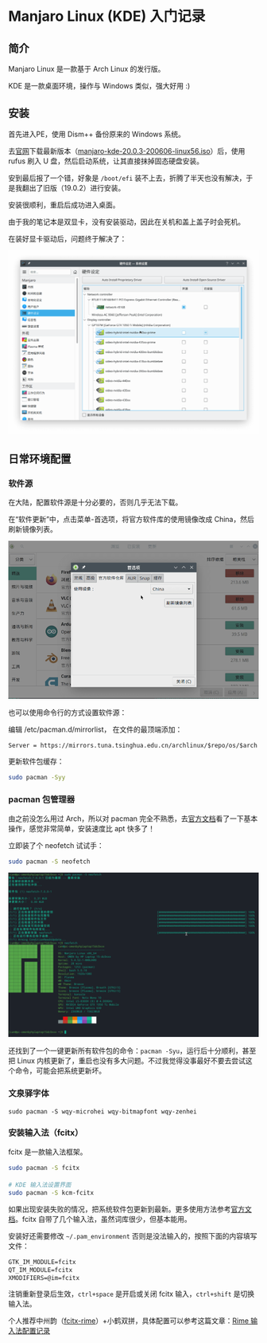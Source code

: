  

# Manjaro Linux (KDE) 入门记录

## 简介

Manjaro Linux 是一款基于 Arch Linux 的发行版。

KDE 是一款桌面环境，操作与 Windows 类似，强大好用 :)

## 安装

首先进入PE，使用 Dism++ 备份原来的 Windows 系统。

去[官网](https://manjaro.org/download/)下载最新版本（[manjaro-kde-20.0.3-200606-linux56.iso](https://osdn.net/projects/manjaro/storage/kde/20.0.3/manjaro-kde-20.0.3-200606-linux56.iso)）后，使用 rufus 刷入 U 盘，然后启动系统，让其直接抹掉固态硬盘安装。

安到最后报了一个错，好象是 `/boot/efi` 装不上去，折腾了半天也没有解决，于是我翻出了旧版（19.0.2）进行安装。

安装很顺利，重启后成功进入桌面。

由于我的笔记本是双显卡，没有安装驱动，因此在关机和盖上盖子时会死机。

在装好显卡驱动后，问题终于解决了：

![image-20200808230848029](./manjaro-kde-getting-started.assets/image-20200808230848029.png)

## 日常环境配置

### 软件源

在大陆，配置软件源是十分必要的，否则几乎无法下载。

在“软件更新”中，点击菜单-首选项，将官方软件库的使用镜像改成 China，然后刷新镜像列表。

![image-20200808232535479](./manjaro-kde-getting-started.assets/image-20200808232535479.png)

也可以使用命令行的方式设置软件源：

编辑 /etc/pacman.d/mirrorlist， 在文件的最顶端添加：

```
Server = https://mirrors.tuna.tsinghua.edu.cn/archlinux/$repo/os/$arch
```

更新软件包缓存：

```sh
sudo pacman -Syy
```

### pacman 包管理器

由之前没怎么用过 Arch，所以对 pacman 完全不熟悉，去[官方文档](https://wiki.archlinux.org/index.php/pacman#Removing_packages)看了一下基本操作，感觉非常简单，安装速度比 apt 快多了！

立即装了个 neofetch 试试手：

```sh
sudo pacman -S neofetch
```

![image-20200808231736582](./manjaro-kde-getting-started.assets/image-20200808231736582.png)

还找到了一个一键更新所有软件包的命令：`pacman -Syu`，运行后十分顺利，甚至把 Linux 内核更新了，重启也没有多大问题。不过我觉得没事最好不要去尝试这个命令，可能会把系统更新坏。

### 文泉驿字体

```
sudo pacman -S wqy-microhei wqy-bitmapfont wqy-zenhei
```

### 安装输入法（fcitx）

fcitx 是一款输入法框架。

```sh
sudo pacman -S fcitx

# KDE 输入法设置界面
sudo pacman -S kcm-fcitx
```

如果出现安装失败的情况，把系统软件包更新到最新。更多使用方法参考[官方文档](https://wiki.archlinux.org/index.php/Fcitx)。fcitx 自带了几个输入法，虽然词库很少，但基本能用。

安装好还需要修改 `~/.pam_environment` 否则是没法输入的，按照下面的内容填写文件：

```
GTK_IM_MODULE=fcitx
QT_IM_MODULE=fcitx
XMODIFIERS=@im=fcitx
```

注销重新登录后生效，`ctrl+space` 是开启或关闭 fcitx 输入，`ctrl+shift` 是切换输入法。

个人推荐中州韵（[fcitx-rime](https://www.archlinux.org/packages/?name=fcitx-rime)）+小鹤双拼，具体配置可以参考这篇文章：[Rime 输入法配置记录](https://10101.io/2019/01/30/rime-configuration)

